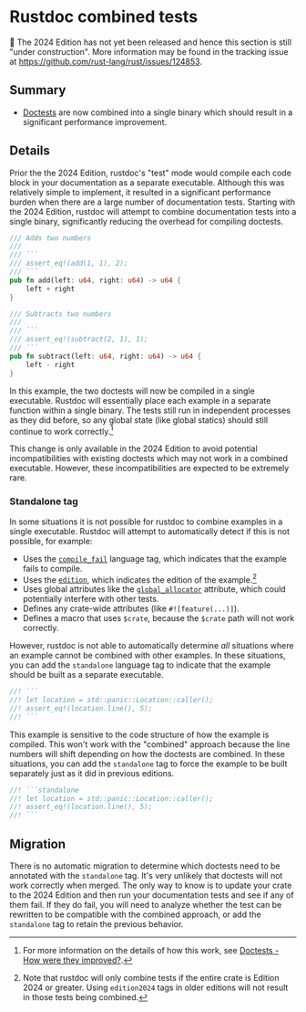 # Rustdoc combined tests

🚧 The 2024 Edition has not yet been released and hence this section is still "under construction".
More information may be found in the tracking issue at <https://github.com/rust-lang/rust/issues/124853>.

## Summary

- [Doctests] are now combined into a single binary which should result in a significant performance improvement.

## Details

Prior the the 2024 Edition, rustdoc's "test" mode would compile each code block in your documentation as a separate executable. Although this was relatively simple to implement, it resulted in a significant performance burden when there are a large number of documentation tests. Starting with the 2024 Edition, rustdoc will attempt to combine documentation tests into a single binary, significantly reducing the overhead for compiling doctests.

```rust
/// Adds two numbers
///
/// ```
/// assert_eq!(add(1, 1), 2);
/// ```
pub fn add(left: u64, right: u64) -> u64 {
    left + right
}

/// Subtracts two numbers
///
/// ```
/// assert_eq!(subtract(2, 1), 1);
/// ```
pub fn subtract(left: u64, right: u64) -> u64 {
    left - right
}
```

In this example, the two doctests will now be compiled in a single executable. Rustdoc will essentially place each example in a separate function within a single binary. The tests still run in independent processes as they did before, so any global state (like global statics) should still continue to work correctly.[^implementation]

This change is only available in the 2024 Edition to avoid potential incompatibilities with existing doctests which may not work in a combined executable. However, these incompatibilities are expected to be extremely rare.

[doctests]: ../../rustdoc/write-documentation/documentation-tests.html
[libtest harness]: ../../rustc/tests/index.html

[^implementation]: For more information on the details of how this work, see [Doctests - How were they improved?](https://blog.guillaume-gomez.fr/articles/2024-08-17+Doctests+-+How+were+they+improved%3F).

### Standalone tag

In some situations it is not possible for rustdoc to combine examples in a single executable. Rustdoc will attempt to automatically detect if this is not possible, for example:

* Uses the [`compile_fail`][tags] language tag, which indicates that the example fails to compile.
* Uses the [`edition`][tags], which indicates the edition of the example.[^edition-tag]
* Uses global attributes like the [`global_allocator`] attribute, which could potentially interfere with other tests.
* Defines any crate-wide attributes (like `#![feature(...)]`).
* Defines a macro that uses `$crate`, because the `$crate` path will not work correctly.

However, rustdoc is not able to automatically determine *all* situations where an example cannot be combined with other examples. In these situations, you can add the `standalone` language tag to indicate that the example should be built as a separate executable.

```rust
//! ```
//! let location = std::panic::Location::caller();
//! assert_eq!(location.line(), 5);
//! ```
```

This example is sensitive to the code structure of how the example is compiled. This won't work with the "combined" approach because the line numbers will shift depending on how the doctests are combined. In these situations, you can add the `standalone` tag to force the example to be built separately just as it did in previous editions.

```rust
//! ```standalone
//! let location = std::panic::Location::caller();
//! assert_eq!(location.line(), 5);
//! ```
```

[tags]: ../../rustdoc/write-documentation/documentation-tests.html#attributes
[`global_allocator`]: ../../std/alloc/trait.GlobalAlloc.html

[^edition-tag]: Note that rustdoc will only combine tests if the entire crate is Edition 2024 or greater. Using `edition2024` tags in older editions will not result in those tests being combined.

## Migration

There is no automatic migration to determine which doctests need to be annotated with the `standalone` tag. It's very unlikely that doctests will not work correctly when merged. The only way to know is to update your crate to the 2024 Edition and then run your documentation tests and see if any of them fail. If they do fail, you will need to analyze whether the test can be rewritten to be compatible with the combined approach, or add the `standalone` tag to retain the previous behavior.

